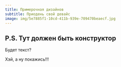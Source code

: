 ```yaml
---
title: Примерочная дизайнов
subtitle: Приодень свой девайс
image: img/5e7885f1-10cd-411b-939e-709470beaecf.jpg
---
```

<h2>P.S. Тут должен быть конструктор</h2>
<p>Будет текст?</p>
Хэй, а ну покажись!!!